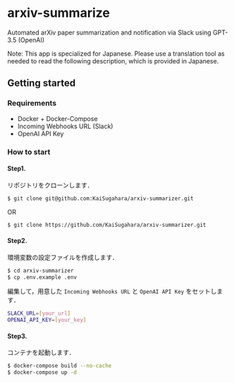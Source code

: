 # arxiv-summarize

Automated arXiv paper summarization and notification via Slack using GPT-3.5 (OpenAI)

Note: This app is specialized for Japanese. Please use a translation tool as needed to read the following description, which is provided in Japanese.

## Getting started

### Requirements
- Docker + Docker-Compose
- Incoming Webhooks URL (Slack)
- OpenAI API Key

### How to start

#### Step1.

リポジトリをクローンします．
```bash
$ git clone git@github.com:KaiSugahara/arxiv-summarizer.git
```
OR
```bash
$ git clone https://github.com/KaiSugahara/arxiv-summarizer.git
```

#### Step2.

環境変数の設定ファイルを作成します．
```bash
$ cd arxiv-summarizer
$ cp .env.example .env
```

編集して，用意した `Incoming Webhooks URL` と `OpenAI API Key` をセットします．
```bash
SLACK_URL=[your_url]
OPENAI_API_KEY=[your_key]
```

#### Step3.

コンテナを起動します．
```bash
$ docker-compose build --no-cache
$ docker-compose up -d
```